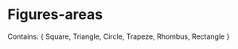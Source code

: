 # Figures-areas
Contains: {
  Square, 
  Triangle, 
  Circle, 
  Trapeze, 
  Rhombus, 
  Rectangle
}
